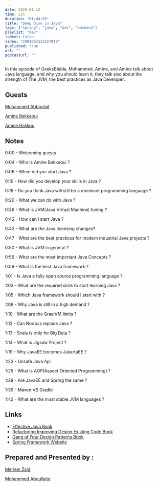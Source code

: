 ```yaml
---
date: 2020-01-12
time: 21h
duration: "01:44:03"
title: "Deep Dive in Java"
tags: ["spring", "java", "dev", "backend"]
playlist: "dev"
isNext: false
video: "2801661513227840"
published: true
url: ""
podcastUrl: ""
---
```


In this episode of GeeksBlabla, Mohammed, Amine, and Amine talk about Java language, and why you should learn it, they talk also about the strength of The JVM, the best practices as Java Developer.

## Guests

[Mohammed Abboulait](https://twitter.com/laytoun)

[Amine Bekkaoui](https://www.linkedin.com/in/amine-bekkaoui-3a622b46)

[Amine Hakkou](https://twitter.com/amine_hakkou)

## Notes

0:00 - Welcoming guests

0:04 - Who is Amine Bekkaoui ?

0:06 - When did you start Java ?

0:10 - How did you develop your skills in Java ?

0:18 - Do you think Java will still be a dominant programming language ?

0:20 - What we can do with Java ?

0:36 - What is JVM(Java Virtual Machine) tuning ?

0:42 - How can i start Java ?

0:43 - What are the Java licensing changes?

0:47 - What are the best practices for modern industrial Java projects ?

0:50 - What is JVM in general ?

0:56 - What are the most important Java Concepts ?

0:59 - What is the best Java framework ?

1:01 - Is Java a fully open source programming language ?

1:03 - What are the required skills to start learning Java ?

1:05 - Which Java framework should I start with ?

1:09 - Why Java is still in a high demand ?

1:10 - What are the GraalVM limits ?

1:12 - Can NodeJs replace Java ?

1:13 - Scala is only for Big Data ?

1:14 - What is Jigsaw Project ?

1:19 - Why JavaEE becomes JakartaEE ?

1:23 - Unsafe Java Api

1:25 - What is AOP(Aspect Oriented Programming) ?

1:28 - Are JavaEE and Spring the same ?

1:39 - Maven VS Gradle

1:42 - What are the most stable JVM languages ?

## Links

- [Effective Java Book](https://www.amazon.com/Effective-Java-Joshua-Bloch/dp/0134685997)
- [Refactoring Improving Design Existing Code Book](https://www.amazon.fr/Refactoring-Improving-Design-Existing-Code/dp/0201485672)
- [Gang of Four Design Patterns Book](https://springframework.guru/gang-of-four-design-patterns/)
- [Spring Framework Website](https://spring.io/projects/spring-framework)

## Prepared and Presented by :

[Meriem Zaid](https://www.facebook.com/MeriemZaid/)

[Mohammed Aboullaite](https://www.facebook.com/aboullaite)

